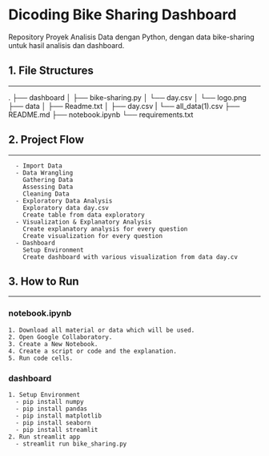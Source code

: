 # Dicoding Bike Sharing Dashboard

Repository Proyek Analisis Data dengan Python, dengan data bike-sharing untuk hasil analisis dan dashboard.

## 1. File Structures
---
.
├── dashboard
│   ├── bike-sharing.py
│   └── day.csv
│    └── logo.png
├── data
│   ├── Readme.txt
│   ├── day.csv
|   └── all_data(1).csv
├── README.md
├── notebook.ipynb
└── requirements.txt

## 2. Project Flow
---
      - Import Data
      - Data Wrangling
        Gathering Data
        Assessing Data
        Cleaning Data
      - Exploratory Data Analysis
        Exploratory data day.csv
        Create table from data exploratory
      - Visualization & Explanatory Analysis
        Create explanatory analysis for every question
        Create visualization for every question
      - Dashboard
        Setup Environment 
        Create dashboard with various visualization from data day.cv

## 3. How to Run
---
### notebook.ipynb
    1. Download all material or data which will be used.
    2. Open Google Collaboratory.
    3. Create a New Notebook.
    4. Create a script or code and the explanation.
    5. Run code cells.
	
### dashboard
    1. Setup Environment
      - pip install numpy
      - pip install pandas
      - pip install matplotlib
      - pip install seaborn
      - pip install streamlit
    2. Run streamlit app
      - streamlit run bike_sharing.py


